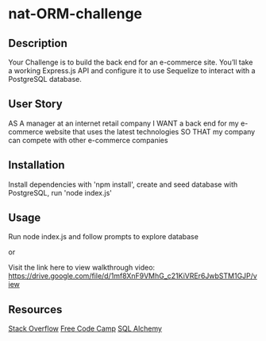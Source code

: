 # nat-ORM-challenge

## Description

Your Challenge is to build the back end for an e-commerce site. You’ll take a working Express.js API and configure it to use Sequelize to interact with a PostgreSQL database.

## User Story

AS A manager at an internet retail company
I WANT a back end for my e-commerce website that uses the latest technologies
SO THAT my company can compete with other e-commerce companies

## Installation

Install dependencies with 'npm install', create and seed database with PostgreSQL, run 'node index.js'

## Usage 

Run node index.js and follow prompts to explore database

or 

Visit the link here to view walkthrough video: https://drive.google.com/file/d/1mf8XnF9VMhG_c21KiVREr6JwbSTM1GJP/view

## Resources
<a href="https://stackoverflow.com/questions/62761424/how-to-create-a-database-diagrams-in-visual-studio-code">Stack Overflow</a>
<a href="https://www.freecodecamp.org/news/what-is-an-orm-the-meaning-of-object-relational-mapping-database-tools/">Free Code Camp</a>
<a href="https://docs.sqlalchemy.org/en/20/orm/examples.html">SQL Alchemy</a>